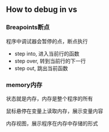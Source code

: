 ## How to debug in vs

### Breapoints断点
程序中调试器会暂停的点，断点执行

- step into, 进入当前行的函数
- step over, 转到当前行的下一行
- step out, 跳出当前函数

### memory内存
状态就是内存，内存是整个程序的所有

鼠标悬停在变量上读取内存，展示变量内容

内存视图，展示程序在内存中存储的形式